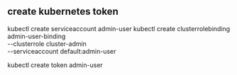 ## create kubernetes token
kubectl create serviceaccount admin-user
kubectl create clusterrolebinding admin-user-binding \
  --clusterrole cluster-admin \
  --serviceaccount default:admin-user

kubectl create token admin-user